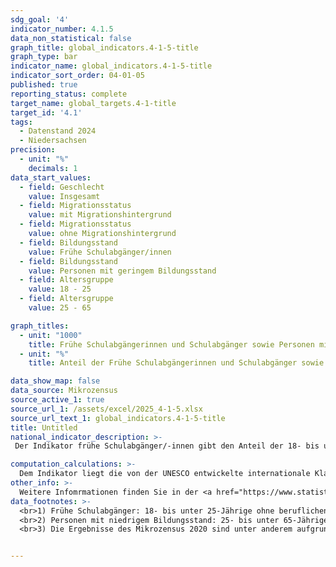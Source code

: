 ```yaml
---
sdg_goal: '4'
indicator_number: 4.1.5
data_non_statistical: false
graph_title: global_indicators.4-1-5-title
graph_type: bar
indicator_name: global_indicators.4-1-5-title
indicator_sort_order: 04-01-05
published: true
reporting_status: complete
target_name: global_targets.4-1-title
target_id: '4.1'
tags:
  - Datenstand 2024
  - Niedersachsen
precision:
  - unit: "%"
    decimals: 1
data_start_values:
  - field: Geschlecht
    value: Insgesamt
  - field: Migrationsstatus
    value: mit Migrationshintergrund
  - field: Migrationsstatus
    value: ohne Migrationshintergrund
  - field: Bildungsstand
    value: Frühe Schulabgänger/innen
  - field: Bildungsstand
    value: Personen mit geringem Bildungsstand         
  - field: Altersgruppe
    value: 18 - 25
  - field: Altersgruppe
    value: 25 - 65

graph_titles:
  - unit: "1000"
    title: Frühe Schulabgängerinnen und Schulabgänger sowie Personen mit niedrigem Bildungsstand nach Migrationsstatus und Geschlecht
  - unit: "%"
    title: Anteil der Frühe Schulabgängerinnen und Schulabgänger sowie Personen mit niedrigem Bildungsstand nach Migrationsstatus und Geschlecht an der Bevölkerung der entsprechenden Altersgruppe in Prozent

data_show_map: false
data_source: Mikrozensus
source_active_1: true
source_url_1: /assets/excel/2025_4-1-5.xlsx
source_url_text_1: global_indicators.4-1-5-title
title: Untitled
national_indicator_description: >- 
 Der Indikator frühe Schulabgänger/-innen gibt den Anteil der 18- bis unter 25-Jährigen ohne beruflichen Abschluss und ohne (Fach-)Hochschulreife (maximal ISCED 2) wieder, die sich weder in schulischer oder beruflicher Ausbildung befinden noch an einer Weiterbildung teilnehmen, an der entsprechenden Bevölkerungsgruppe an. Grundwehr- und Zivildienstleistende werden aus der Berechnung ausgeschlossen. Der Indikator fasst Personen zusammen, die maximal die Sekundarstufe I abgeschlossen haben, also maximal über einen Haupt- oder Realschulabschluss verfügen beziehungsweise maximal die 10. Klasse des Gymnasiums oder ein Berufsvorbereitungsjahr abgeschlossen haben. Darüber hinaus bildet der Indikator Personen mit niedrigem Bildungsstand den Anteil der 25- bis unter 65-Jährigen ohne beruflichen Bildungsabschluss und ohne (Fach-)Hochschulreife (maximal ISCED 2) an der entsprechenden Bevölkerungsgruppe ab.

computation_calculations: >-
  Dem Indikator liegt die von der UNESCO entwickelte internationale Klassifikation des Bildungswesens (ISCED) zugrunde. Diese wurde entwickelt, um nationale und internationale Statistiken und Indikatoren des Bildungswesens einheitlich darzustellen. Datenquelle ist der Mikrozensus. Eine Person hat nach dem Mikrozensus einen Migrationshintergrund, wenn sie selbst oder mindestens ein Elternteil die deutsche Staatsangehörigkeit nicht durch Geburt besitzt. Die Definition umfasst im Einzelnen folgende Personen: <br> 1. zugewanderte und nicht zugewanderte Ausländerinnen und Ausländer; <br> 2. zugewanderte und nicht zugewanderte Eingebürgerte; <br> 3. (Spät-)Aussiedlerinnen und (Spät-)Aussiedler; <br> 4. mit deutscher Staatsangehörigkeit geborene Nachkommen. <br> Der Migrationshintergrund kann sich demnach auch ausschließlich aus den Eigenschaften der Eltern ableiten. <br> Ab Veröffentlichungsjahr 2021 wird zwischen Erst- und Endveröffentlichungen von Mikrozensusergebnissen unterschieden. Bei Erst- und Endergebnissen handelt es sich um zwei Ergebnisarten, die beide auf vollständig aufbereiteten und validierten Daten beruhen. Die Endergebnisse basieren im Gegensatz zu den Erstergebnissen auf einer höheren Anzahl befragter Haushalte. Dies ist dadurch bedingt, dass auch nach Ende eines Erhebungsjahres fehlende Haushalte nach Erinnerungen und/oder Mahnungen noch Auskunft geben. Dieses Datenmaterial wird zudem an einem aktualisierten Bevölkerungseckwert hochgerechnet. Durch den größeren Stichprobenumfang und die aktualisierte Hochrechnung können ggf. Abweichungen gegenüber den Erstergebnissen entstehen. Bei den hier für das Jahr 2022 veröffentlichten Daten handelt es sich um die Erstergebnisse.
other_info: >-
  Weitere Infomrmationen finden Sie in der <a href="https://www.statistik.niedersachsen.de/startseite/themen/soziales/sozialberichterstattung_in_niedersachsen/handlungsorientierte-sozialberichterstattung-niedersachsen-hsbn-191385.html/" target="_blank">Handlungsorientierten Sozialberichterstattung Niedersachsen (HSBN)</a>.
data_footnotes: >-
  <br>1) Frühe Schulabgänger: 18- bis unter 25-Jährige ohne beruflichen Abschluss und ohne (Fach-)Hochschulreife (maximal ISCED 2), die sich weder in schulischer oder beruflicher Ausbildung befinden noch an einer Weiterbildung teilnehmen.
  <br>2) Personen mit niedrigem Bildungsstand: 25- bis unter 65-Jährige ohne beruflichen Abschluss und ohne (Fach-)Hochschulreife (maximal ISCED 2).
  <br>3) Die Ergebnisse des Mikrozensus 2020 sind unter anderem aufgrund methodischer Effekte im Rahmen einer Neugestaltung der Erhebung sowie insbesondere aufgrund der Folgen der Corona-Pandemie in Ihrer Datenqualität eingeschränkt. Auf die Verwendung dieser Ergebnisse wird daher verzichtet. Weitere Informationen zur methodischen Neugestaltung des Mikrozensus ab 2020 und zu den Auswirkungen der Neugestaltung und der Corona-Krise auf die Ergebnisse des Jahres 2020 finden Sie auf der  <a href="https://www.destatis.de/DE/Themen/Gesellschaft-Umwelt/Bevoelkerung/Haushalte-Familien/Methoden/mikrozensus-2020.html" target="_blank">Informationsseite des Statistischen Bundesamtes</a>. In vorangegangenen Ausgaben des Berichts Migration und Teilhabe in Niedersachsen an dieser Stelle berichtete Daten zu frühen Schulabgängerinnen und Schulabgängern sind aufgrund methodischer Änderungen nicht mehr mit den aktuellen Daten vergleichbar. Auf die Darstellung dieser früheren Daten wird daher verzichtet.


---
```

